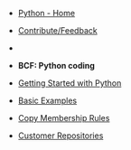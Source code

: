 - [Python - Home](python/overview.md)
- [Contribute/Feedback](common/feedback.md)
- 

- **BCF: Python coding**
- [Getting Started with Python](python/python-getting-started.md)
- [Basic Examples](python/bcf/python-basic-examples.md)
- [Copy Membership Rules](python/bcf/python-copyMembershipRules.md)
- [Customer Repositories](python/bcf/CustomerExamples.md)
